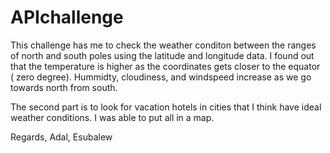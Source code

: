 # APIchallenge
This challenge has me to check the weather conditon between the ranges of north and south poles using the latitude and longitude data. I found out that the temperature is higher as the coordinates gets closer to the equator ( zero degree). Hummidty, cloudiness, and windspeed increase as we go towards north from south.

The second part is to look for vacation hotels in cities that I think have ideal weather conditions. I was able to put all in a map.

Regards,
Adal, Esubalew
